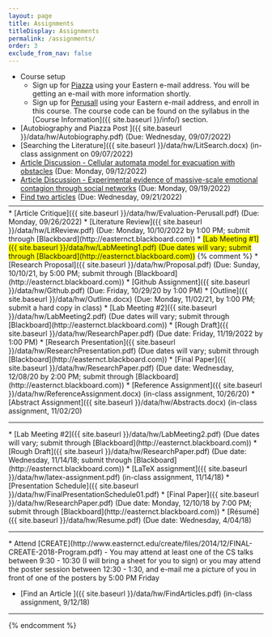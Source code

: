 ```yaml
---
layout: page
title: Assignments 
titleDisplay: Assignments 
permalink: /assignments/
order: 3
exclude_from_nav: false 
---
```


<style>
table, th, td {
  border: 0px solid black;
  border-collapse: collapse;
  text-align: center;
}

td.left {
    text-align: left;
}

a.hide, tr.hide {
    display: none;
}

.due {
    background-color: yellow
}

</style>

<script>
function removeHideClass() {
  var elements = document.getElementsByTagName("tr");
  for (var i = 0; i < elements.length; i++) {
    elements[i].classList.remove("hide");
  }

  element = document.getElementById('hideprevious');
  element.classList.add('hide'); 
} 

</script>

* Course setup
    * Sign up for [Piazza](https://piazza.com) using your Eastern e-mail address. You will be getting an e-mail with more information shortly.
    * Sign up for [Perusall](https://perusall.com) using your Eastern e-mail address, and enroll in this course. The course code can be found on the syllabus in the [Course Information]({{ site.baseurl }}/info/) section.
* [Autobiography and Piazza Post ]({{ site.baseurl }}/data/hw/Autobiography.pdf) (Due: Wednesday, 09/07/2022)
* [Searching the Literature]({{ site.baseurl }}/data/hw/LitSearch.docx) (in-class assignment on 09/07/2022)
* [Article Discussion - Cellular automata model for evacuation with obstacles](https://perusall.com) (Due: Monday, 09/12/2022)
* [Article Discussion - Experimental evidence of massive-scale emotional contagion through social networks](https://perusall.com) (Due: Monday, 09/19/2022)
* [Find two articles](https://piazza.com) (Due: Wednesday, 09/21/2022)
<hr style = "margin-bottom:5px; margin-top:-5px; color:red;">
* [Article Critique]({{ site.baseurl }}/data/hw/Evaluation-Perusall.pdf) (Due: Monday, 09/26/2022)
* [Literature Review]({{ site.baseurl }}/data/hw/LitReview.pdf) (Due: Monday, 10/10/2022 by 1:00 PM; submit through [Blackboard](http://easternct.blackboard.com))
* <span style = 'background-color:yellow'>[Lab Meeting #1]({{ site.baseurl }}/data/hw/LabMeeting1.pdf) (Due dates will vary; submit through [Blackboard](http://easternct.blackboard.com))</span>
{% comment %}
* [Research Proposal]({{ site.baseurl }}/data/hw/Proposal.pdf) (Due: Sunday, 10/10/21, by 5:00 PM; submit through [Blackboard](http://easternct.blackboard.com))
* [Github Assignment]({{ site.baseurl }}/data/hw/Github.pdf) (Due: Friday, 10/29/20 by 1:00 PM)
* [Outline]({{ site.baseurl }}/data/hw/Outline.docx) (Due: Monday, 11/02/21, by 1:00 PM; submit a hard copy in class)
* [Lab Meeting #2]({{ site.baseurl }}/data/hw/LabMeeting2.pdf) (Due dates will vary; submit through [Blackboard](http://easternct.blackboard.com))
* [Rough Draft]({{ site.baseurl }}/data/hw/ResearchPaper.pdf) (Due date: Friday, 11/19/2022 by 1:00 PM) 
* [Research Presentation]({{ site.baseurl }}/data/hw/ResearchPresentation.pdf) (Due dates will vary; submit through [Blackboard](http://easternct.blackboard.com)) 
* [Final Paper]({{ site.baseurl }}/data/hw/ResearchPaper.pdf) (Due date: Wednesday, 12/08/20 by 2:00 PM; submit through [Blackboard](http://easternct.blackboard.com)) 
* [Reference Assignment]({{ site.baseurl }}/data/hw/ReferenceAssignment.docx) (in-class assignment, 10/26/20)
* [Abstract Assignment]({{ site.baseurl }}/data/hw/Abstracts.docx) (in-class assignment, 11/02/20) 
<hr>
* [Lab Meeting #2]({{ site.baseurl }}/data/hw/LabMeeting2.pdf) (Due dates will vary; submit through [Blackboard](http://easternct.blackboard.com))
* [Rough Draft]({{ site.baseurl }}/data/hw/ResearchPaper.pdf) (Due date: Wednesday, 11/14/18; submit through [Blackboard](http://easternct.blackboard.com)) 
* [LaTeX assignment]({{ site.baseurl }}/data/hw/latex-assignment.pdf) (in-class assignment, 11/14/18) 
    * [Presentation Schedule]({{ site.baseurl }}/data/hw/FinalPresentationSchedule01.pdf)
* [Final Paper]({{ site.baseurl }}/data/hw/ResearchPaper.pdf) (Due date: Monday, 12/10/18 by 7:00 PM; submit through [Blackboard](http://easternct.blackboard.com)) 
* [Résumé]({{ site.baseurl }}/data/hw/Resume.pdf) (Due date: Wednesday, 4/04/18) 
<hr>
* Attend [CREATE](http://www.easternct.edu/create/files/2014/12/FINAL-CREATE-2018-Program.pdf) - You may attend at least one of the CS talks between 9:30 - 10:30 (I will bring a sheet for you to sign) or you may attend the poster session between 12:30 - 1:30, and e-mail me a picture of you in front of one of the posters by 5:00 PM Friday 

* [Find an Article ]({{ site.baseurl }}/data/hw/FindArticles.pdf) (in-class assignment, 9/12/18)

***

{% endcomment %}

<br>

<script>
const pattern = RegExp('Due:.*([0-9]{2}/[0-9]+/[0-9]{4})');
elements = document.getElementsByTagName('li');

for (el of elements) {
        var res = pattern.exec(el.innerText);
        if (res != null && res.length >= 2) {
                if (new Date(res[1]) >= new Date()) {
                        el.className = 'due';
                }
        }
}
</script>

